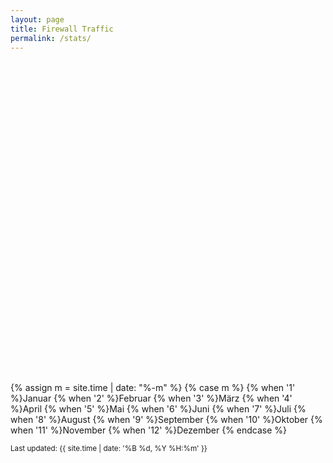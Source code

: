 ```yaml
---
layout: page
title: Firewall Traffic
permalink: /stats/
---
```


<script type="text/javascript" src="https://www.google.com/jsapi"></script>
<script type="text/javascript">
      google.load("visualization", "1.1", {packages:["bar"]});
      google.setOnLoadCallback(drawChart);
      function drawChart() {
                        var data = google.visualization.arrayToDataTable([
          ['Day', 'Traffic In [GB]', 'Traffic Out [GB]'],
{% for t in site.data.traffic %}['{{ t.logday }}', {{ t.gb_in | round: 2 }}, {{ t.gb_out | round: 2 }}], {% endfor %}
          ]);

        var options = {
          chart: {
            title: 'Daily Traffic'
          },
          isStacked: true,
          animation: {
            startup: true
          },
          bars: 'horizontal' // Required for Material Bar Charts.
        };

        var chart = new google.charts.Bar(document.getElementById('barchart_material'));

        chart.draw(data, options);
      }
    </script>

<div id="barchart_material" style="width: 900px; height: 500px;"></div>

{% assign m = site.time | date: "%-m" %}
{% case m %}
  {% when '1' %}Januar
  {% when '2' %}Februar
  {% when '3' %}M&auml;rz
  {% when '4' %}April
  {% when '5' %}Mai
  {% when '6' %}Juni
  {% when '7' %}Juli
  {% when '8' %}August
  {% when '9' %}September
  {% when '10' %}Oktober
  {% when '11' %}November
  {% when '12' %}Dezember
{% endcase %}

<small>Last updated: {{ site.time | date: '%B %d, %Y %H:%m' }}</small>


